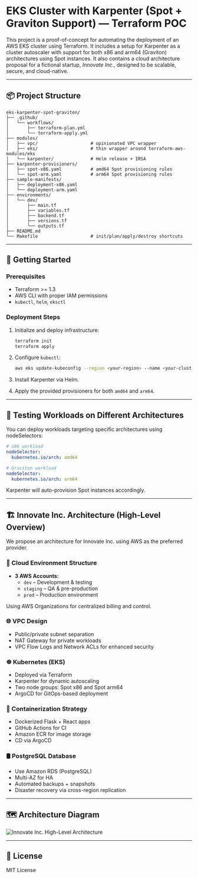# EKS Cluster with Karpenter (Spot + Graviton Support) — Terraform POC

This project is a proof-of-concept for automating the deployment of an AWS EKS cluster using Terraform. It includes a setup for Karpenter as a cluster autoscaler with support for both x86 and arm64 (Graviton) architectures using Spot instances. It also contains a cloud architecture proposal for a fictional startup, *Innovate Inc.*, designed to be scalable, secure, and cloud-native.

---

## 📦 Project Structure

```
eks-karpenter-spot-graviton/
├── .github/
│   └── workflows/
│       ├── terraform-plan.yml
│       └── terraform-apply.yml
├── modules/
│   ├── vpc/                    # opinionated VPC wrapper
│   ├── eks/                    # thin wrapper around terraform-aws-modules/eks
│   └── karpenter/              # Helm release + IRSA
├── karpenter-provisioners/
│   ├── spot-x86.yaml           # amd64 Spot provisioning rules
│   └── spot-arm.yaml           # arm64 Spot provisioning rules
├── sample-manifests/
│   ├── deployment-x86.yaml
│   └── deployment-arm.yaml
├── environments/
│   └── dev/
│       ├── main.tf
│       ├── variables.tf
│       ├── backend.tf
│       ├── versions.tf
│       └── outputs.tf
├── README.md
└── Makefile                    # init/plan/apply/destroy shortcuts

```

---

## 🚀 Getting Started

### Prerequisites

- Terraform >= 1.3
- AWS CLI with proper IAM permissions
- `kubectl`, `helm`, `eksctl`

### Deployment Steps

1. Initialize and deploy infrastructure:
   ```bash
   terraform init
   terraform apply
   ```

2. Configure `kubectl`:
   ```bash
   aws eks update-kubeconfig --region <your-region> --name <your-cluster-name>
   ```

3. Install Karpenter via Helm.

4. Apply the provided provisioners for both `amd64` and `arm64`.

---

## 🧪 Testing Workloads on Different Architectures

You can deploy workloads targeting specific architectures using nodeSelectors:

```yaml
# x86 workload
nodeSelector:
  kubernetes.io/arch: amd64

# Graviton workload
nodeSelector:
  kubernetes.io/arch: arm64
```

Karpenter will auto-provision Spot instances accordingly.

---

## 🏗️ Innovate Inc. Architecture (High-Level Overview)

We propose an architecture for Innovate Inc. using AWS as the preferred provider.

### 🔐 Cloud Environment Structure

- **3 AWS Accounts:**
  - `dev` – Development & testing
  - `staging` – QA & pre-production
  - `prod` – Production environment

Using AWS Organizations for centralized billing and control.

### 🌐 VPC Design

- Public/private subnet separation
- NAT Gateway for private workloads
- VPC Flow Logs and Network ACLs for enhanced security

### ☸️ Kubernetes (EKS)

- Deployed via Terraform
- Karpenter for dynamic autoscaling
- Two node groups: Spot x86 and Spot arm64
- ArgoCD for GitOps-based deployment

### 🐳 Containerization Strategy

- Dockerized Flask + React apps
- GitHub Actions for CI
- Amazon ECR for image storage
- CD via ArgoCD

### 🛢 PostgreSQL Database

- Use Amazon RDS (PostgreSQL)
- Multi-AZ for HA
- Automated backups + snapshots
- Disaster recovery via cross-region replication

---

## 🗺️ Architecture Diagram

![Innovate Inc. High-Level Architecture](./docs/innovate-architecture.png)

---

## 📄 License

MIT License
